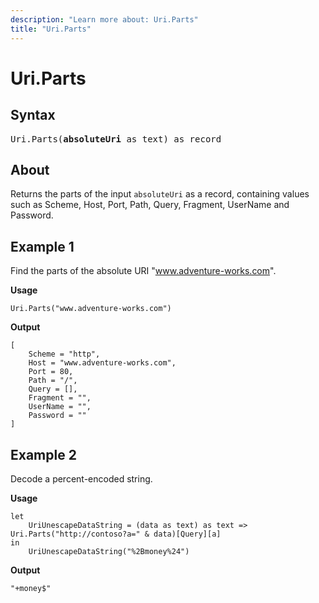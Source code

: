 ```yaml
---
description: "Learn more about: Uri.Parts"
title: "Uri.Parts"
---
```

# Uri.Parts

## Syntax

<pre>
Uri.Parts(<b>absoluteUri</b> as text) as record
</pre>

## About

Returns the parts of the input `absoluteUri` as a record, containing values such as Scheme, Host, Port, Path, Query, Fragment, UserName and Password.

## Example 1

Find the parts of the absolute URI "www.adventure-works.com".

**Usage**

```powerquery-m
Uri.Parts("www.adventure-works.com")
```

**Output**

```powerquery-m
[
    Scheme = "http",
    Host = "www.adventure-works.com",
    Port = 80,
    Path = "/",
    Query = [],
    Fragment = "",
    UserName = "",
    Password = ""
]
```

## Example 2

Decode a percent-encoded string.

**Usage**

```powerquery-m
let
    UriUnescapeDataString = (data as text) as text => Uri.Parts("http://contoso?a=" & data)[Query][a]
in
    UriUnescapeDataString("%2Bmoney%24")
```

**Output**

`"+money$"`
